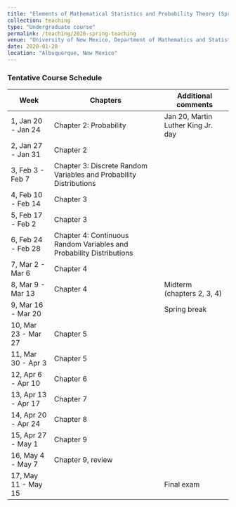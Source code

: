 ```yaml
---
title: "Elements of Mathematical Statistics and Probability Theory (Spring 2020)"
collection: teaching
type: "Undergraduate course"
permalink: /teaching/2020-spring-teaching
venue: "University of New Mexico, Department of Mathematics and Statistics"
date: 2020-01-20
location: "Albuquerque, New Mexico"
---
```



### Tentative Course Schedule

| Week                 | Chapters          |  Additional comments                                         |
| ------------         | ----------        | ------------------------------------------------------------ |
| 1, Jan 20 - Jan 24   | Chapter 2: Probability         | Jan 20, Martin Luther King Jr. day                           |
| 2, Jan 27 - Jan 31   | Chapter 2          |                                                              |
| 3, Feb 3 - Feb 7     | Chapter 3: Discrete Random Variables and Probability Distributions         |                                                              |
| 4, Feb 10 - Feb 14   | Chapter 3         |                                                              |
| 5, Feb 17 - Feb 2    | Chapter 3         |                                                              |
| 6, Feb 24 - Feb 28   | Chapter 4: Continuous Random Variables and Probability Distributions         |                                                              |
| 7, Mar 2 - Mar 6     | Chapter 4         |                                                              |
| 8, Mar 9 - Mar 13    | Chapter 4         | Midterm (chapters 2, 3, 4)                                   |
| 9, Mar 16 - Mar 20   |                   | Spring break                                                 |
| 10, Mar 23 - Mar 27  | Chapter 5         |                                                              |
| 11, Mar 30 - Apr 3   | Chapter 5         |                                                              |
| 12, Apr 6 - Apr 10   | Chapter 6         |                                                              |
| 13, Apr 13 - Apr 17  | Chapter 7         |                                                              |
| 14, Apr 20 - Apr 24  | Chapter 8         |                                                              |
| 15, Apr 27 - May 1   | Chapter 9         |                                                              |
| 16, May 4 - May 7    | Chapter 9, review |                                                              |
| 17, May 11 - May 15  |                   | Final exam                                                   |


